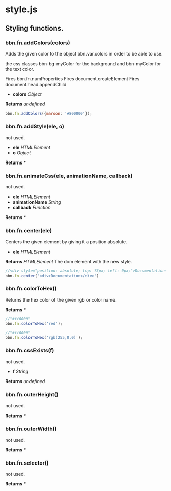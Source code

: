 # style.js

## Styling functions.

### **bbn.fn.addColors(colors)**

Adds the given color to the object bbn.var.colors in order to be able to use.

the css classes bbn-bg-myColor for the background and bbn-myColor for the text color.

Fires bbn.fn.numProperties
Fires document.createElement
Fires document.head.appendChild
* __colors__ _Object_ 

**Returns** _undefined_ 


```javascript
bbn.fn.addColors({maroon: '#800000'});
```

### **bbn.fn.addStyle(ele, o)**

not used.

* __ele__ _HTMLElement_ 
* __o__ _Object_ 

**Returns** _*_ 

### **bbn.fn.animateCss(ele, animationName, callback)**

not used.

* __ele__ _HTMLElement_ 
* __animationName__ _String_ 
* __callback__ _Function_ 

**Returns** _*_ 

### **bbn.fn.center(ele)**

Centers the given element by giving it a position absolute.

* __ele__ _HTMLElement_ 

**Returns** _HTMLElement_ The dom element with the new style.


```javascript
//<div style="position: absolute; top: 73px; left: 0px;">Documentation</div>
bbn.fn.center('<div>Documentation</div>')
```

### **bbn.fn.colorToHex()**

Returns the hex color of the given rgb or color name.


**Returns** _*_ 


```javascript
//"#ff0000"
bbn.fn.colorToHex('red');
```



```javascript
//"#ff0000"
bbn.fn.colorToHex('rgb(255,0,0)');
```

### **bbn.fn.cssExists(f)**

not used.

* __f__ _String_ 

**Returns** _undefined_ 

### **bbn.fn.outerHeight()**

not used.


**Returns** _*_ 

### **bbn.fn.outerWidth()**

not used.


**Returns** _*_ 

### **bbn.fn.selector()**

not used.


**Returns** _*_ 